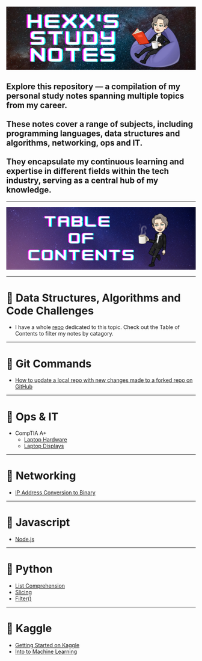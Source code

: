 ![header img](./assets/header.png)

## Explore this repository — a compilation of my personal study notes spanning multiple topics from my career.<br><br>These notes cover a range of subjects, including programming languages, data structures and algorithms, networking, ops and IT.<br><br>They encapsulate my continuous learning and expertise in different fields within the tech industry, serving as a central hub of my knowledge.

---

![table of contents img](./assets/tableofcontents.png)

---

# 🌟 Data Structures, Algorithms and Code Challenges
  - I have a whole [repo](https://github.com/HexxKing/data_structures_and_algorithms) dedicated to this topic. Check out the Table of Contents to filter my notes by catagory.

---

# 🌟 Git Commands
  - [How to update a local repo with new changes made to a forked repo on GitHub](./git-commands/update-local-repo-from-forked.md)

---

# 🌟 Ops & IT
  - CompTIA A+
    - [Laptop Hardware](./it_and_ops.md/laptop_hardware.md)
    - [Laptop Displays](./it_and_ops.md/laptop_displays.md)

---

# 🌟 Networking
  - [IP Address Conversion to Binary](./networking/IP_address_conversion_to_binary.md)

---

# 🌟 Javascript
  - [Node.js](./javascript/node_js.md)

---

# 🌟 Python 
  - [List Comprehension](./python/list_comprehension.md)
  - [Slicing](./python/slicing.md)
  - [Filter()](./python/filter.md)

---

# 🌟 Kaggle
  - [Getting Started on Kaggle](./kaggle/getting_started_kaggle.md)
  - [Into to Machine Learning](./kaggle/intro_to_machine_learning.md)

